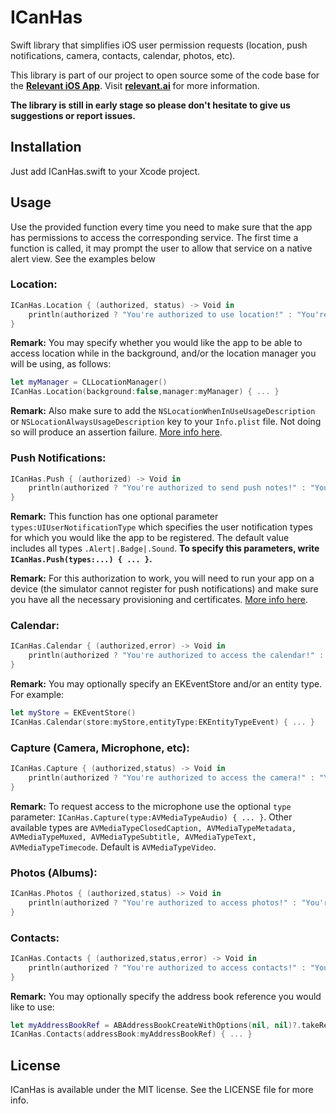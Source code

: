 # ICanHas
Swift library that simplifies iOS user permission requests (location, push notifications, camera, contacts, calendar, photos, etc).

This library is part of our project to open source some of the code base for the **[Relevant iOS App](https://itunes.apple.com/app/relevant-missing-home-screen/id970172407?ls=1&mt=8)**. Visit **[relevant.ai](http://relevant.ai)** for more information.

**The library is still in early stage so please don't hesitate to give us suggestions or report issues.**

## Installation

Just add ICanHas.swift to your Xcode project.

## Usage

Use the provided function every time you need to make sure that the app has permissions to access the corresponding service. The first time a function is called, it may prompt the user to allow that service on a native alert view. See the examples below

### Location:
```swift
ICanHas.Location { (authorized, status) -> Void in
    println(authorized ? "You're authorized to use location!" : "You're not authorized to use location!")
}
```
**Remark:** You may specify whether you would like the app to be able to access location while in the background, and/or the location manager you will be using, as follows:
```swift
let myManager = CLLocationManager()
ICanHas.Location(background:false,manager:myManager) { ... }
```
**Remark:** Also make sure to add the `NSLocationWhenInUseUsageDescription` or `NSLocationAlwaysUsageDescription` key to your `Info.plist` file. Not doing so will produce an assertion failure. [More info here](https://developer.apple.com/library/prerelease/ios/documentation/General/Reference/InfoPlistKeyReference/Articles/CocoaKeys.html#//apple_ref/doc/uid/TP40009251-SW18).

### Push Notifications:
```swift
ICanHas.Push { (authorized) -> Void in
    println(authorized ? "You're authorized to send push notes!" : "You're not authorized to send push notes!")
}
```
**Remark:** This function has one optional parameter `types:UIUserNotificationType` which specifies the user notification types for which you would like the app to be registered. The default value includes all types `.Alert|.Badge|.Sound`. **To specify this parameters, write `ICanHas.Push(types:...) { ... }`.**

**Remark:** For this authorization to work, you will need to run your app on a device (the simulator cannot register for push notifications) and make sure you have all the necessary provisioning and certificates. [More info here](https://developer.apple.com/library/ios/documentation/IDEs/Conceptual/AppDistributionGuide/ConfiguringPushNotifications/ConfiguringPushNotifications.html).


### Calendar:
```swift
ICanHas.Calendar { (authorized,error) -> Void in
    println(authorized ? "You're authorized to access the calendar!" : "You're not authorized to access the calendar!")
}
```
**Remark:** You may optionally specify an EKEventStore and/or an entity type. For example:
```swift
let myStore = EKEventStore()
ICanHas.Calendar(store:myStore,entityType:EKEntityTypeEvent) { ... }
```

### Capture (Camera, Microphone, etc):
```swift
ICanHas.Capture { (authorized,status) -> Void in
    println(authorized ? "You're authorized to access the camera!" : "You're not authorized to access the camera!")
}
```
**Remark:** To request access to the microphone use the optional `type` parameter: `ICanHas.Capture(type:AVMediaTypeAudio) { ... }`. Other available types are `AVMediaTypeClosedCaption, AVMediaTypeMetadata, AVMediaTypeMuxed, AVMediaTypeSubtitle, AVMediaTypeText, AVMediaTypeTimecode`. Default is `AVMediaTypeVideo`.

### Photos (Albums):
```swift
ICanHas.Photos { (authorized,status) -> Void in
    println(authorized ? "You're authorized to access photos!" : "You're not authorized to access photos!")
}
```

### Contacts:
```swift
ICanHas.Contacts { (authorized,status,error) -> Void in
    println(authorized ? "You're authorized to access contacts!" : "You're not authorized to access contacts!")
}
```
**Remark:** You may optionally specify the address book reference you would like to use:
```swift
let myAddressBookRef = ABAddressBookCreateWithOptions(nil, nil)?.takeRetainedValue()
ICanHas.Contacts(addressBook:myAddressBookRef) { ... }
```

## License

ICanHas is available under the MIT license. See the LICENSE file for more info.

